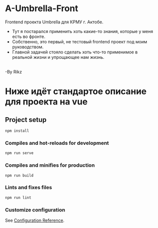 # A-Umbrella-Front
Frontend проекта Umbrella для КРМУ г. Актобе.
- Тут я постарался применить хоть какие-то знания, которые у меня есть во фронте.
- Собственно, это первый, не тестовый frontend проект под моим руководством.
- Главной задачей стояло сделать хоть что-то применимое в реальной жизни и упрощающее нам жизнь.

<br>
-By Rikz

# Ниже идёт стандартое описание для проекта на vue

## Project setup
```
npm install
```

### Compiles and hot-reloads for development
```
npm run serve
```

### Compiles and minifies for production
```
npm run build
```

### Lints and fixes files
```
npm run lint
```

### Customize configuration
See [Configuration Reference](https://cli.vuejs.org/config/).
